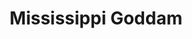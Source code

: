 ---
image: media/images/cover-art/mississippigoddam_coverart.jpg
title: Mississippi Goddam
subject:
description: Image of Vinyl Nina Simone in Concert by Nina Simone
creator: Nina Simone
publisher: Phillips
contributor: Hal Money, Mort Shuman and Nat Shapiro
year: 1964
type: Jazz
format: Vinyl 
identifier: n/a
source: Image from https://www.discogs.com/Nina-Simone-In-Concert/release/18604555
language: English 
relation: n/a
coverage: n/a
rights: Phillips
index: 8
---